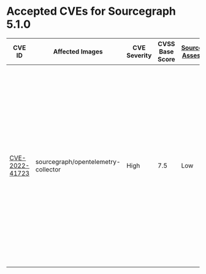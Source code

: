 # Accepted CVEs for Sourcegraph 5.1.0

| CVE ID                                                            | Affected Images                     | CVE Severity | CVSS Base Score | [Sourcegraph Assessment](../../../engineering/dev/policies/vulnerability-management-policy.md#severity-levels) | CVSS Environmental Score | Details                                                                                                                                                                                                                                                                                                                                              |
| ----------------------------------------------------------------- | ----------------------------------- | ------------ | --------------- | -------------------------------------------------------------------------------------------------------------- | ------------------------ | ---------------------------------------------------------------------------------------------------------------------------------------------------------------------------------------------------------------------------------------------------------------------------------------------------------------------------------------------------- |
| [CVE-2022-41723](https://www.cve.org/CVERecord?id=CVE-2022-41723) | sourcegraph/opentelemetry-collector | High         | 7.5             | Low                                                                                                            | 2.1                      | This is a denial of service vulnerability that could affect the availability of Sourcegraph services in specific situations. This vulnerability can only affect via internal traffic within our application, not external access or unauthenticated user, and limited to the site-admin vector. Our assessment of the severity of this issue is Low. |
